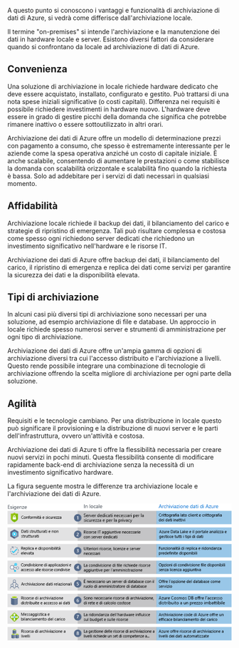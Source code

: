 A questo punto si conoscono i vantaggi e funzionalità di archiviazione di dati di Azure, si vedrà come differisce dall'archiviazione locale.

Il termine "on-premises" si intende l'archiviazione e la manutenzione dei dati in hardware locale e server. Esistono diversi fattori da considerare quando si confrontano da locale ad archiviazione di dati di Azure.

## <a name="cost-effectiveness"></a>Convenienza
Una soluzione di archiviazione in locale richiede hardware dedicato che deve essere acquistato, installato, configurato e gestito. Può trattarsi di una nota spese iniziali significative (o costi capitali). Differenza nei requisiti è possibile richiedere investimenti in hardware nuovo. L'hardware deve essere in grado di gestire picchi della domanda che significa che potrebbe rimanere inattivo o essere sottoutilizzato in altri orari.

Archiviazione dei dati di Azure offre un modello di determinazione prezzi con pagamento a consumo, che spesso è estremamente interessante per le aziende come la spesa operativa anziché un costo di capitale iniziale. È anche scalabile, consentendo di aumentare le prestazioni o come stabilisce la domanda con scalabilità orizzontale e scalabilità fino quando la richiesta è bassa. Solo ad addebitare per i servizi di dati necessari in qualsiasi momento.

## <a name="reliability"></a>Affidabilità 
Archiviazione locale richiede il backup dei dati, il bilanciamento del carico e strategie di ripristino di emergenza. Tali può risultare complessa e costosa come spesso ogni richiedono server dedicati che richiedono un investimento significativo nell'hardware e le risorse IT.

Archiviazione dei dati di Azure offre backup dei dati, il bilanciamento del carico, il ripristino di emergenza e replica dei dati come servizi per garantire la sicurezza dei dati e la disponibilità elevata.

## <a name="storage-types"></a>Tipi di archiviazione
In alcuni casi più diversi tipi di archiviazione sono necessari per una soluzione, ad esempio archiviazione di file e database. Un approccio in locale richiede spesso numerosi server e strumenti di amministrazione per ogni tipo di archiviazione.

Archiviazione dei dati di Azure offre un'ampia gamma di opzioni di archiviazione diversi tra cui l'accesso distribuito e l'archiviazione a livelli. Questo rende possibile integrare una combinazione di tecnologie di archiviazione offrendo la scelta migliore di archiviazione per ogni parte della soluzione.

## <a name="agility"></a>Agilità
Requisiti e le tecnologie cambiano. Per una distribuzione in locale questo può significare il provisioning e la distribuzione di nuovi server e le parti dell'infrastruttura, ovvero un'attività e costosa.

Archiviazione dei dati di Azure ti offre la flessibilità necessaria per creare nuovi servizi in pochi minuti. Questa flessibilità consente di modificare rapidamente back-end di archiviazione senza la necessità di un investimento significativo hardware.

La figura seguente mostra le differenze tra archiviazione locale e l'archiviazione dei dati di Azure.

![Un'illustrazione del confronto tra archiviazione locale e archiviazione dei dati di Azure per diverse esigenze aziendali comuni.](../media/4-Comparison.png)
